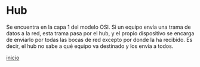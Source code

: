 # Hub
Se encuentra en la capa 1 del modelo OSI. Si un equipo envía una trama de datos a la red, esta trama pasa por el hub, y el propio dispositivo se encarga de enviarlo por todas las bocas de red excepto por donde la ha recibido. Es decir, el hub no sabe a qué equipo va destinado y los envía a todos.

[inicio](../README.md)
